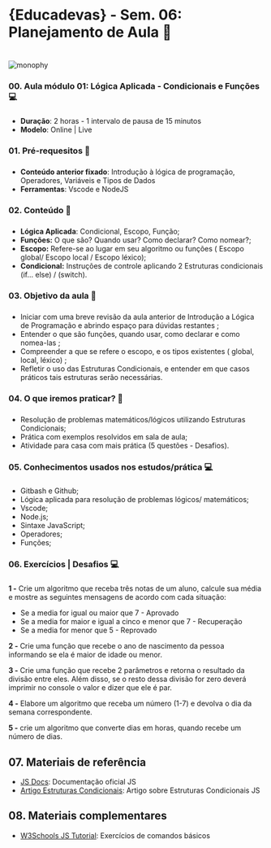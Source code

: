 # {Educadevas} - Sem. 06: Planejamento de Aula :purple_heart: <h1>
 ![monophy](https://media.giphy.com/media/1eEH7dQ2xwN95RwGQf/giphy.gif)
  
### 00. Aula módulo 01: Lógica Aplicada - Condicionais e Funções :computer: <h3>
* **Duração**: 2 horas - 1 intervalo de pausa de 15 minutos
* **Modelo**: Online | Live

### 01. Pré-requesitos :memo: <h3>
* **Conteúdo anterior fixado**: Introdução à lógica de programação, Operadores, Variáveis e Tipos de Dados
* **Ferramentas**: Vscode e NodeJS

### 02. Conteúdo :memo: <h3>
* **Lógica Aplicada**: Condicional, Escopo, Função;
* **Funções:** O que são? Quando usar? Como declarar? Como nomear?;
* **Escopo:** Refere-se ao lugar em seu algoritmo ou funções ( Escopo global/ Escopo local / Escopo léxico);
* **Condicional:** Instruções de controle aplicando 2 Estruturas condicionais (if... else) / (switch).

### 03. Objetivo da aula :memo: <h3>
* Iniciar com uma breve revisão da aula anterior de Introdução a Lógica de Programação e abrindo espaço para dúvidas restantes ;
* Entender o que são funções, quando usar, como declarar e como nomea-las ;
* Compreender a que se refere o escopo, e os tipos existentes ( global, local, léxico) ;
* Refletir o uso das Estruturas Condicionais, e entender em que casos práticos tais estruturas serão necessárias.

### 04. O que iremos praticar? :muscle:<h3>
* Resolução de problemas matemáticos/lógicos utilizando Estruturas Condicionais;
* Prática com exemplos resolvidos em sala de aula;
* Atividade para casa com mais prática (5 questões - Desafios).
  
### 05. Conhecimentos usados nos estudos/prática :computer: <h3>
* Gitbash e Github;
* Lógica aplicada para resolução de problemas lógicos/ matemáticos;
* Vscode;
* Node.js;
* Sintaxe JavaScript;
* Operadores;
* Funções;

### 06. Exercícios | Desafios :computer: <h3>

**1 -** Crie um algoritmo que receba três notas de um aluno, calcule sua média e mostre as seguintes mensagens de acordo com cada situação:

  - Se a media for igual ou maior que 7 - Aprovado
  - Se a media for maior e igual a cinco e menor que 7 - Recuperação
  - Se a media for menor que 5 - Reprovado

**2 -** Crie uma função que recebe o ano de nascimento da pessoa informando se ela é maior de idade ou menor.

**3 -** Crie uma função que recebe 2 parâmetros e retorna o resultado da divisão entre eles. Além disso, se o resto dessa divisão for zero deverá imprimir no console o valor e dizer que ele é par.

**4 -** Elabore um algoritmo que receba um número (1-7) e devolva o dia da semana correspondente.

**5 -** crie um algoritmo que converte dias em horas, quando recebe um número de dias.

 ## 07. Materiais de referência
- [JS Docs](https://developer.mozilla.org/pt-BR/docs/Web/JavaScript/Reference/Statements/if...else): Documentação oficial JS
- [Artigo Estruturas Condicionais](https://www.devmedia.com.br/javascript-estrutura-condicional-if/40611): Artigo sobre Estruturas Condicionais JS

## 08. Materiais complementares
- [W3Schools JS Tutorial](https://www.w3schools.com/js/default.asp): Exercícios de comandos básicos
